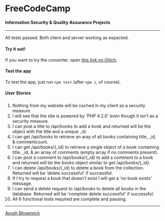 # FreeCodeCamp
#### Information Security & Quality Assurance Projects
---

All tests passed. Both client and server working as expected.

#### Try it out!

If you want to try the converter, open [this link on Glitch](https://ayushbhowmick-personal-library.glitch.me/).

#### Test the app

To test the app, just run ```npm test``` (after ```npm i```, of course).

##### User Stories

1. Nothing from my website will be cached in my client as a security measure.
2. I will see that the site is powered by 'PHP 4.2.0' even though it isn't as a security measure.
3. I can post a title to /api/books to add a book and returned will be the object with the title and a unique _id.
4. I can get /api/books to retrieve an aray of all books containing title, _id, & commentcount.
5. I can get /api/books/{_id} to retrieve a single object of a book containing title, _id, & an array of comments (empty array if no comments present).
6. I can post a comment to /api/books/{_id} to add a comment to a book and returned will be the books object similar to get /api/books/{_id}.
7. I can delete /api/books/{_id} to delete a book from the collection. Returned will be 'delete successful' if successful.
8. If I try to request a book that doesn't exist I will get a 'no book exists' message.
9. I can send a delete request to /api/books to delete all books in the database. Returned will be 'complete delete successful' if successful.
10. All 6 functional tests required are complete and passing.


---

[Ayush Bhowmick](https://twitter.com/ayushbhowmick)
